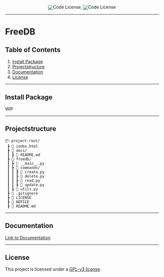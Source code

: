 
<div align="center" style="line-height: 1;">
  <a href="https://github.com/x47base/ch-finance-engine/" style="margin: 2px;">
    <img alt="Code License" src="https://img.shields.io/badge/Release_Version-V1.0.0-green" style="display: inline-block; vertical-align: middle;"/>
  </a>
  <a href="https://github.com/x47base/ch-finance-engine/blob/main/LICENSE" style="margin: 2px;">
    <img alt="Code License" src="https://img.shields.io/badge/Code_License-GPL_v3_License-blue" style="display: inline-block; vertical-align: middle;"/>
  </a>
</div>

---

# FreeDB

## Table of Contents
1. [Install Package](#install-package)  
2. [Projectstructure](#projectstructure)  
4. [Documentation](#documentation)  
5. [License](#license)  

---

## Install Package

WIP

---

## Projectstructure

```
📦 project-root/
 ┣ 📜 index.html
 ┣ 📁 docs/
 ┃ ┣ 📜 README.md
 ┣ 📁 freedb/
 ┃ ┣ 📜 __main__.py
 ┃ ┣ 📁 commands/
 ┃ ┃ ┣ 📜 create.py
 ┃ ┃ ┣ 📜 delete.py
 ┃ ┃ ┣ 📜 read.py
 ┃ ┃ ┣ 📜 update.py
 ┃ ┣ 📜 utils.py
 ┣ 📜 .gitignore
 ┣ 📜 LICENSE
 ┣ 📜 NOTICE
 ┣ 📜 README.md
```

---

## Documentation

[Link to Documentation](docs/README.md)

---

## License

This project is licensed under a [GPL-v3 license](LICENSE).
